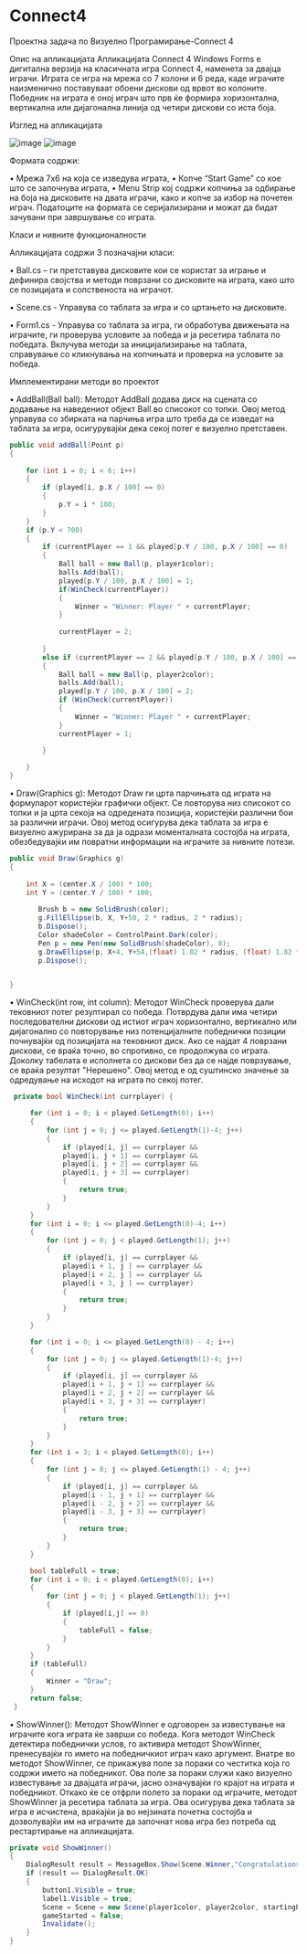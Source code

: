 # Connect4
Проектна задача по Визуелно Програмирање-Connect 4




Опис на апликацијата
Апликацијата Connect 4 Windows Forms е дигитална верзија на класичната игра Connect 4, наменета за двајца играчи. Играта се игра на мрежа со 7 колони и 6 реда, каде играчите наизменично поставуваат обоени дискови од врвот во колоните. Победник на играта е оној играч што прв ќе формира хоризонтална, вертикална или дијагонална линија од четири дискови со иста боја.

Изглед на апликацијата

![image](https://github.com/lukakrstik/Connect-4/assets/153298627/bd7f0c73-f45d-4470-a764-b7b678fbe1e8) 
![image](https://github.com/lukakrstik/Connect-4/assets/153298627/c888c790-4b8c-490b-a2fe-b419c5d53634)




 
Формата содржи:

•	Мрежа 7х6 на која се изведува играта,
•	Копче “Start Game” со кое што се започнува играта,
•	Menu Strip кој содржи копчиња за одбирање на боја на дисковите на двата играчи, како и копче за избор на почетен играч.
Податоците на формата се серијализирани и можат да бидат зачувани при завршување со играта.

Класи и нивните функционалности

Апликацијата содржи 3 позначајни класи:

•	Ball.cs – ги претставува дисковите кои се користат за играње и дефинира својства и методи поврзани со дисковите на играта, како што се позицијата и сопственоста на играчот.

•	Scene.cs - Управува со таблата за игра и со цртањето на дисковите. 

•	Form1.cs - Управува со таблата за игра, ги обработува движењата на играчите, ги проверува условите за победа и ја ресетира таблата по победата. Вклучува методи за иницијализирање на таблата, справување со кликнувања на копчињата и проверка на условите за победа.


Имплементирани методи во проектот

•	AddBall(Ball ball): Методот AddBall додава диск на сцената со додавање на наведениот објект Ball во списокот со топки. Овој метод управува со збирката на парчиња игра што треба да се изведат на таблата за игра, осигурувајќи дека секој потег е визуелно претставен.
```C#
public void addBall(Point p)
{
    
    for (int i = 0; i < 6; i++)
    {
        if (played[i, p.X / 100] == 0)
        {
            p.Y = i * 100; 
        }
    }
    if (p.Y < 700)
    {
        if (currentPlayer == 1 && played[p.Y / 100, p.X / 100] == 0)
        {
            Ball ball = new Ball(p, player1color);
            balls.Add(ball);
            played[p.Y / 100, p.X / 100] = 1;
            if(WinCheck(currentPlayer))
            {
                Winner = "Winner: Player " + currentPlayer;
            }
            
            currentPlayer = 2;
            
        }
        else if (currentPlayer == 2 && played[p.Y / 100, p.X / 100] == 0)
        {
            Ball ball = new Ball(p, player2color);
            balls.Add(ball);
            played[p.Y / 100, p.X / 100] = 2;
            if (WinCheck(currentPlayer))
            {
                Winner = "Winner: Player " + currentPlayer;
            }
            currentPlayer = 1;
            
        }

    }
}
```

•	Draw(Graphics g): Методот Draw ги црта парчињата од играта на формуларот користејќи графички објект. Се повторува низ списокот со топки и ја црта секоја на одредената позиција, користејќи различни бои за различни играчи. Овој метод осигурува дека таблата за игра е визуелно ажурирана за да ја одрази моменталната состојба на играта, обезбедувајќи им повратни информации на играчите за нивните потези.

```C#
public void Draw(Graphics g)
{
    
    int X = (center.X / 100) * 100;
    int Y = (center.Y / 100) * 100;
    
       Brush b = new SolidBrush(color);
       g.FillEllipse(b, X, Y+50, 2 * radius, 2 * radius);
       b.Dispose();
       Color shadeColor = ControlPaint.Dark(color);
       Pen p = new Pen(new SolidBrush(shadeColor), 8);
       g.DrawEllipse(p, X+4, Y+54,(float) 1.82 * radius, (float) 1.82 * radius); 
       p.Dispose();


}
```
•	WinCheck(int row, int column): Методот WinCheck проверува дали тековниот потег резултирал со победа. Потврдува дали има четири последователни дискови од истиот играч хоризонтално, вертикално или дијагонално со повторување низ потенцијалните победнички позиции почнувајќи од позицијата на тековниот диск. Ако се најдат 4 поврзани дискови, се враќа точно, во спротивно, се продолжува со играта. Доколку табелата е исполнета со дискови без да се најде поврзување, се враќа резултат "Нерешено". Овој метод е од суштинско значење за одредување на исходот на играта по секој потег.

```C#
 private bool WinCheck(int currplayer) {

     for (int i = 0; i < played.GetLength(0); i++)
     {
         for (int j = 0; j <= played.GetLength(1)-4; j++)
         {
             if (played[i, j] == currplayer &&
             played[i, j + 1] == currplayer &&
             played[i, j + 2] == currplayer &&
             played[i, j + 3] == currplayer)
             {
                 return true;
             }
         }
     }
     for (int i = 0; i <= played.GetLength(0)-4; i++)
     {
         for (int j = 0; j < played.GetLength(1); j++)
         {
             if (played[i, j] == currplayer &&
             played[i + 1, j ] == currplayer &&
             played[i + 2, j ] == currplayer &&
             played[i + 3, j ] == currplayer)
             {
                 return true;
             }
         }
     }

     for (int i = 0; i <= played.GetLength(0) - 4; i++)
     {
         for (int j = 0; j <= played.GetLength(1)-4; j++)
         {
             if (played[i, j] == currplayer &&
             played[i + 1, j + 1] == currplayer &&
             played[i + 2, j + 2] == currplayer &&
             played[i + 3, j + 3] == currplayer)
             {
                 return true;
             }
         }
     }
     for (int i = 3; i < played.GetLength(0); i++)
     {
         for (int j = 0; j <= played.GetLength(1) - 4; j++)
         {
             if (played[i, j] == currplayer &&
             played[i - 1, j + 1] == currplayer &&
             played[i - 2, j + 2] == currplayer &&
             played[i - 3, j + 3] == currplayer)
             {
                 return true;
             }
         }
     }

     bool tableFull = true;
     for (int i = 0; i < played.GetLength(0); i++)
     {
         for (int j = 0; j < played.GetLength(1); j++)
         {
             if (played[i,j] == 0)
             {
                 tableFull = false;
             }
         }
     }
     if (tableFull)
     {
         Winner = "Draw";
     }
     return false;
 }
```

•	ShowWinner(): Методот ShowWinner е одговорен за известување на играчите кога играта ќе заврши со победа. Кога методот WinCheck детектира победнички услов, го активира методот ShowWinner, пренесувајќи го името на победничкиот играч како аргумент. Внатре во методот ShowWinner, се прикажува поле за пораки со честитка која го содржи името на победникот. Ова поле за пораки служи како визуелно известување за двајцата играчи, јасно означувајќи го крајот на играта и победникот. Откако ќе се отфрли полето за пораки од играчите, методот ShowWinner ја ресетира таблата за игра. Ова осигурува дека таблата за игра е исчистена, враќајќи ја во нејзината почетна состојба и дозволувајќи им на играчите да започнат нова игра без потреба од рестартирање на апликацијата.

```C#
private void ShowWinner()
{
    DialogResult result = MessageBox.Show(Scene.Winner,"Congratulations!!!");
    if (result == DialogResult.OK)
    {
        button1.Visible = true;
        label1.Visible = true;
        Scene = Scene = new Scene(player1color, player2color, startingPlayer);
        gameStarted = false;
        Invalidate();
    }
}
```
